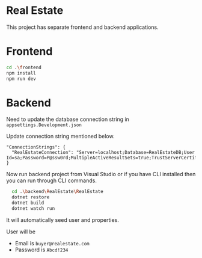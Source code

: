 
# Real Estate 

This project has separate frontend and backend applications.

# Frontend

```sh
cd .\frontend
npm install
npm run dev
```

# Backend
Need to update the database connection string in ```appsettings.Development.json```

Update connection string mentioned below.
```
"ConnectionStrings": {
  "RealEstateConnection": "Server=localhost;Database=RealEstateDB;User Id=sa;Password=P@ssw0rd;MultipleActiveResultSets=true;TrustServerCertificate=True"
}
```

Now run backend project from Visual Studio or if you have CLI installed then you can run through CLI commands.

```sh
  cd .\backend\RealEstate\RealEstate
  dotnet restore
  dotnet build
  dotnet watch run
```

It will automatically seed user and properties.

User will be

- Email is ```buyer@realestate.com```
- Password is ```Abcd!234```
